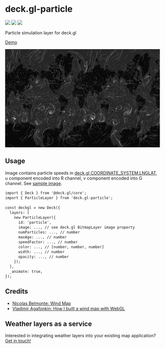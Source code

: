 # deck.gl-particle

[![](https://img.shields.io/npm/dm/deck.gl-particle)](https://www.npmjs.com/package/deck.gl-particle)
[![](https://img.shields.io/david/zakjan/deck.gl-particle)](https://www.npmjs.com/package/deck.gl-particle)
[![](https://img.shields.io/bundlephobia/min/deck.gl-particle)](https://www.npmjs.com/package/deck.gl-particle)

Particle simulation layer for deck.gl

[Demo](https://kamzek.github.io/deck.gl-particle/)

<img src="docs/screenshot@2x.png" alt="Screenshot" width="640" height="320">

## Usage

Image contains particle speeds in [deck.gl COORDINATE_SYSTEM.LNGLAT](https://deck.gl/docs/developer-guide/coordinate-systems#supported-coordinate-systems), u component encoded into R channel, v component encoded into G channel. See [sample image](docs/wind_data.png).

```
import { Deck } from '@deck.gl/core';
import { ParticleLayer } from 'deck.gl-particle';

const deckgl = new Deck({
  layers: [
    new ParticleLayer({
      id: 'particle',
      image: ..., // see deck.gl BitmapLayer image property
      numParticles: ..., // number
      maxAge: ..., // number
      speedFactor: ..., // number
      color: ..., // [number, number, number]
      width: ..., // number
      opacity: ..., // number
    });
  ],
  _animate: true,
});
```

## Credits

- [Nicolas Belmonte: Wind Map](https://medium.com/vis-gl/wind-map-a58575f87fe3)
- [Vladimir Agafonkin: How I built a wind map with WebGL](https://blog.mapbox.com/how-i-built-a-wind-map-with-webgl-b63022b5537f)

## Weather layers as a service

Interested in integrating weather layers into your existing map application? <a href="https://kamzek.com">Get in touch!</a>